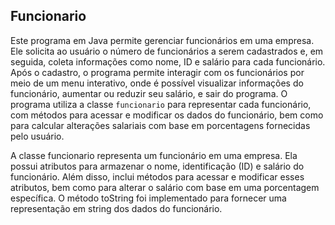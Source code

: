 ## Funcionario

Este programa em Java permite gerenciar funcionários em uma empresa. Ele solicita ao usuário o número de funcionários a serem cadastrados e, em seguida, coleta informações como nome, ID e salário para cada funcionário. Após o cadastro, o programa permite interagir com os funcionários por meio de um menu interativo, onde é possível visualizar informações do funcionário, aumentar ou reduzir seu salário, e sair do programa. O programa utiliza a classe `funcionario` para representar cada funcionário, com métodos para acessar e modificar os dados do funcionário, bem como para calcular alterações salariais com base em porcentagens fornecidas pelo usuário.

A classe funcionario representa um funcionário em uma empresa. Ela possui atributos para armazenar o nome, identificação (ID) e salário do funcionário. Além disso, inclui métodos para acessar e modificar esses atributos, bem como para alterar o salário com base em uma porcentagem específica. O método toString foi implementado para fornecer uma representação em string dos dados do funcionário.
